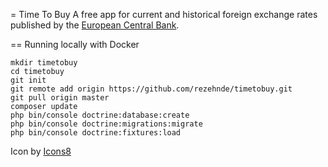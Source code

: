 = Time To Buy
A free app for current and historical foreign exchange rates published by the [European Central Bank](https://exchangeratesapi.io/).

== Running locally with Docker
```
mkdir timetobuy
cd timetobuy
git init
git remote add origin https://github.com/rezehnde/timetobuy.git
git pull origin master
composer update
php bin/console doctrine:database:create
php bin/console doctrine:migrations:migrate
php bin/console doctrine:fixtures:load
```

Icon by [Icons8](https://icons8.com)